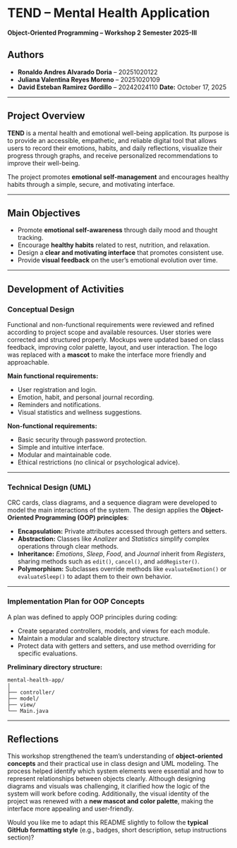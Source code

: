 # TEND – Mental Health Application

**Object-Oriented Programming – Workshop 2**
**Semester 2025-III**

## Authors

* **Ronaldo Andres Alvarado Doria** – 20251020122
* **Juliana Valentina Reyes Moreno** – 20251020109
* **David Esteban Ramirez Gordillo** – 20242024110
  **Date:** October 17, 2025

---

## Project Overview

**TEND** is a mental health and emotional well-being application.
Its purpose is to provide an accessible, empathetic, and reliable digital tool that allows users to record their emotions, habits, and daily reflections, visualize their progress through graphs, and receive personalized recommendations to improve their well-being.

The project promotes **emotional self-management** and encourages healthy habits through a simple, secure, and motivating interface.

---

## Main Objectives

* Promote **emotional self-awareness** through daily mood and thought tracking.
* Encourage **healthy habits** related to rest, nutrition, and relaxation.
* Design a **clear and motivating interface** that promotes consistent use.
* Provide **visual feedback** on the user’s emotional evolution over time.

---

## Development of Activities

### Conceptual Design

Functional and non-functional requirements were reviewed and refined according to project scope and available resources.
User stories were corrected and structured properly.
Mockups were updated based on class feedback, improving color palette, layout, and user interaction.
The logo was replaced with a **mascot** to make the interface more friendly and approachable.

**Main functional requirements:**

* User registration and login.
* Emotion, habit, and personal journal recording.
* Reminders and notifications.
* Visual statistics and wellness suggestions.

**Non-functional requirements:**

* Basic security through password protection.
* Simple and intuitive interface.
* Modular and maintainable code.
* Ethical restrictions (no clinical or psychological advice).

---

### Technical Design (UML)

CRC cards, class diagrams, and a sequence diagram were developed to model the main interactions of the system.
The design applies the **Object-Oriented Programming (OOP) principles**:

* **Encapsulation:** Private attributes accessed through getters and setters.
* **Abstraction:** Classes like *Analizer* and *Statistics* simplify complex operations through clear methods.
* **Inheritance:** *Emotions*, *Sleep*, *Food*, and *Journal* inherit from *Registers*, sharing methods such as `edit()`, `cancel()`, and `addRegister()`.
* **Polymorphism:** Subclasses override methods like `evaluateEmotion()` or `evaluateSleep()` to adapt them to their own behavior.

---

### Implementation Plan for OOP Concepts

A plan was defined to apply OOP principles during coding:

* Create separated controllers, models, and views for each module.
* Maintain a modular and scalable directory structure.
* Protect data with getters and setters, and use method overriding for specific evaluations.

**Preliminary directory structure:**

```
mental-health-app/
│
├── controller/
├── model/
├── view/
└── Main.java
```

---

## Reflections

This workshop strengthened the team’s understanding of **object-oriented concepts** and their practical use in class design and UML modeling.
The process helped identify which system elements were essential and how to represent relationships between objects clearly.
Although designing diagrams and visuals was challenging, it clarified how the logic of the system will work before coding.
Additionally, the visual identity of the project was renewed with a **new mascot and color palette**, making the interface more appealing and user-friendly.


Would you like me to adapt this README slightly to follow the **typical GitHub formatting style** (e.g., badges, short description, setup instructions section)?
